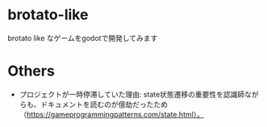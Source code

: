 # brotato-like
brotato like なゲームをgodotで開発してみます

# Others
- プロジェクトが一時停滞していた理由: state状態遷移の重要性を認識師ながらも、ドキュメントを読むのが億劫だったため（https://gameprogrammingpatterns.com/state.html）。
